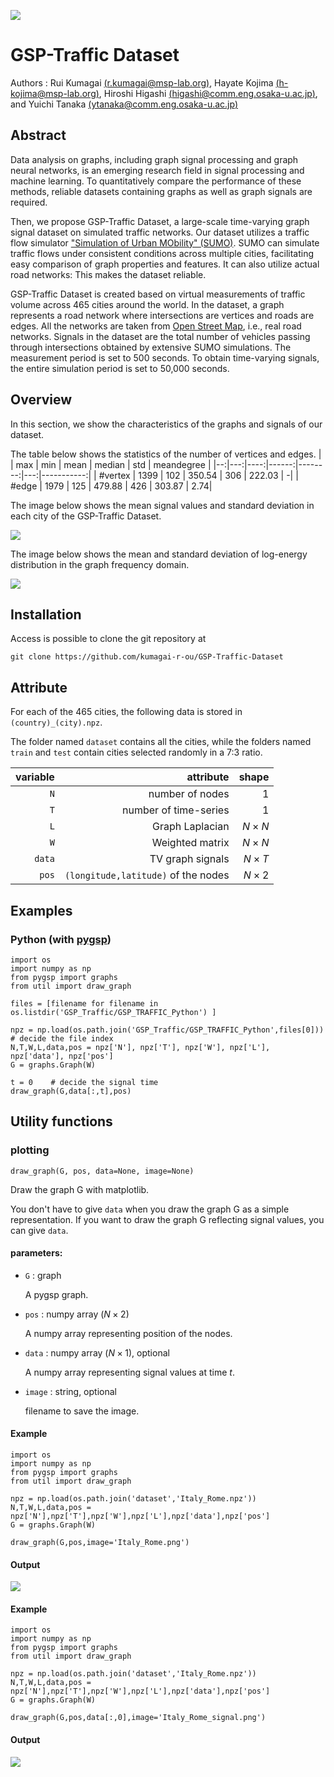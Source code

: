 ![](doc/logo.png)

# GSP-Traffic Dataset

Authors : 
    Rui Kumagai [(r.kumagai@msp-lab.org)](<mailto:r.kumagai@msp-lab.org>), 
    Hayate Kojima [(h-kojima@msp-lab.org)](<mailto:h-kojima@msp-lab.org>), 
    Hiroshi Higashi [(higashi@comm.eng.osaka-u.ac.jp)](<mailto:higashi@comm.eng.osaka-u.ac.jp>), 
    and Yuichi Tanaka [(ytanaka@comm.eng.osaka-u.ac.jp)](<mailto:ytanaka@comm.eng.osaka-u.ac.jp>)

## Abstract

Data analysis on graphs, including graph signal processing and graph neural networks, is an emerging research field in signal processing and machine learning. 
To quantitatively compare the performance of these methods, reliable datasets containing graphs as well as graph signals are required. 

Then, we propose GSP-Traffic Dataset, a large-scale time-varying graph signal dataset on simulated traffic networks. 
Our dataset utilizes a traffic flow simulator ["Simulation of Urban MObility" (SUMO)](https://eclipse.dev/sumo/).
SUMO can simulate traffic flows under consistent conditions across multiple cities, facilitating easy comparison of graph properties and features. 
It can also utilize actual road networks: This makes the dataset reliable.

GSP-Traffic Dataset is created based on virtual measurements of traffic volume across 465 cities around the world. 
In the dataset, a graph represents a road network where intersections are vertices and roads are edges. 
All the networks are taken from [Open Street Map](https://www.openstreetmap.org/#map=6/35.588/134.380), i.e., real road networks. 
Signals in the dataset are the total number of vehicles passing through intersections obtained by extensive SUMO simulations.
The measurement period is set to 500 seconds. 
To obtain time-varying signals, the entire simulation period is set to 50,000 seconds.

## Overview

In this section, we show the characteristics of the graphs and signals of our dataset.

The table below shows the statistics of the number of vertices and edges.
|   | max | min | mean | median | std | meandegree |
|--:|---:|----:|------:|--------:|---:|-----------:|
| #vertex | 1399 | 102 | 350.54 | 306 | 222.03 | -|
| #edge | 1979 | 125 | 479.88 | 426 | 303.87 | 2.74|

The image below shows the mean signal values and standard deviation in each city of the GSP-Traffic Dataset.

![](doc/signal_map.jpeg)

The image below shows the mean and standard deviation of log-energy distribution in the graph frequency domain.

![](doc/log_ene.jpeg)

## Installation

Access is possible to clone the git repository at
```
git clone https://github.com/kumagai-r-ou/GSP-Traffic-Dataset
```


## Attribute
For each of the 465 cities, the following data is stored in  `(country)_(city).npz`.

The folder named `dataset` contains all the cities, while the folders named `train` and `test` contain cities selected randomly in a 7:3 ratio.

| variable | attribute | shape |
| -------: | -------: | ----: |
| ` N ` | number of nodes | $` 1 `$ |
| ` T ` | number of time-series | $` 1 `$ |
| ` L ` | Graph Laplacian | $` N \times N `$ |
| ` W ` | Weighted matrix | $` N \times N `$ |
| ` data ` | TV graph signals | $` N \times T `$ |
| ` pos ` | `(longitude,latitude)` of the nodes | $` N \times 2 `$ | 

## Examples

### Python (with [pygsp](https://pygsp.readthedocs.io/en/stable/))
```
import os
import numpy as np
from pygsp import graphs
from util import draw_graph

files = [filename for filename in os.listdir('GSP_Traffic/GSP_TRAFFIC_Python') ]

npz = np.load(os.path.join('GSP_Traffic/GSP_TRAFFIC_Python',files[0]))    # decide the file index
N,T,W,L,data,pos = npz['N'], npz['T'], npz['W'], npz['L'], npz['data'], npz['pos']
G = graphs.Graph(W)

t = 0    # decide the signal time
draw_graph(G,data[:,t],pos)
```


## Utility functions
### plotting
```
draw_graph(G, pos, data=None, image=None)
```
Draw the graph G with matplotlib.

You don't have to give `data` when you draw the graph G as a simple representation.
If you want to draw the graph G reflecting signal values, you can give `data`.

#### parameters:

* `G` : graph

	A pygsp graph.

* `pos` : numpy array ($`N \times 2`$)

	A numpy array representing position of the nodes.

* `data` : numpy array ($`N \times 1`$), optional

	A numpy array representing signal values at time $`t`$.

* `image` : string, optional

    filename to save the image. 


#### Example
```
import os
import numpy as np
from pygsp import graphs
from util import draw_graph

npz = np.load(os.path.join('dataset','Italy_Rome.npz'))
N,T,W,L,data,pos = npz['N'],npz['T'],npz['W'],npz['L'],npz['data'],npz['pos']
G = graphs.Graph(W)

draw_graph(G,pos,image='Italy_Rome.png')
```
#### Output
![](doc/Italy_Rome.png)

#### Example
```
import os
import numpy as np
from pygsp import graphs
from util import draw_graph

npz = np.load(os.path.join('dataset','Italy_Rome.npz'))
N,T,W,L,data,pos = npz['N'],npz['T'],npz['W'],npz['L'],npz['data'],npz['pos']
G = graphs.Graph(W)

draw_graph(G,pos,data[:,0],image='Italy_Rome_signal.png')
```

#### Output
![](doc/Italy_Rome_signal.png)